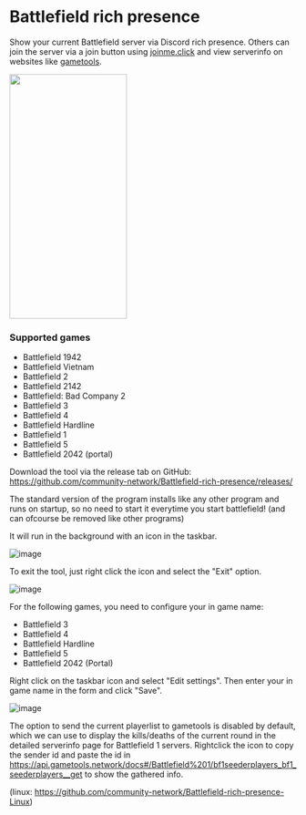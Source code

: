 # Battlefield rich presence
Show your current Battlefield server via Discord rich presence. Others can join the server via a join button using [joinme.click](https://joinme.click/) and view serverinfo on websites like [gametools](https://gametools.network/).

<img src="https://user-images.githubusercontent.com/22680656/179843558-a7c8424a-4ded-4f11-bb81-21a21509f6f6.png" data-canonical-src="https://user-images.githubusercontent.com/22680656/179843558-a7c8424a-4ded-4f11-bb81-21a21509f6f6.png" width="206" height="429" />

### Supported games
- Battlefield 1942
- Battlefield Vietnam
- Battlefield 2
- Battlefield 2142
- Battlefield: Bad Company 2
- Battlefield 3
- Battlefield 4
- Battlefield Hardline
- Battlefield 1
- Battlefield 5
- Battlefield 2042 (portal)

Download the tool via the release tab on GitHub: https://github.com/community-network/Battlefield-rich-presence/releases/

The standard version of the program installs like any other program and runs on startup, so no need to start it everytime you start battlefield! (and can ofcourse be removed like other programs)

It will run in the background with an icon in the taskbar.

![image](https://user-images.githubusercontent.com/22680656/177947255-063bcee5-594c-4dbe-a471-6a4a2fe17440.png)

To exit the tool, just right click the icon and select the "Exit" option.

![image](https://user-images.githubusercontent.com/22680656/189686901-d1206b36-3624-4e0b-bda0-f42fb8f50378.png)

For the following games, you need to configure your in game name:

- Battlefield 3
- Battlefield 4
- Battlefield Hardline
- Battlefield 5
- Battlefield 2042 (Portal)

Right click on the taskbar icon and select "Edit settings". Then enter your in game name in the form and click "Save".

![image](https://user-images.githubusercontent.com/22680656/188842804-ca42b0ec-dfe1-495c-b03f-1d8aa2f8c817.png)

The option to send the current playerlist to gametools is disabled by default, which we can use to display the kills/deaths of the current round in the detailed serverinfo page for Battlefield 1 servers.
Rightclick the icon to copy the sender id and paste the id in https://api.gametools.network/docs#/Battlefield%201/bf1seederplayers_bf1_seederplayers__get to show the gathered info.

(linux: https://github.com/community-network/Battlefield-rich-presence-Linux)
